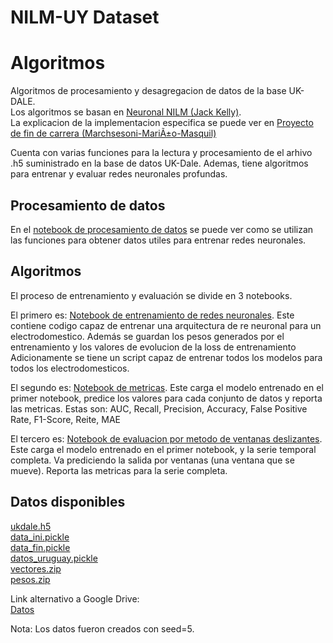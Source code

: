 # NILM-UY Dataset




# Algoritmos
Algoritmos de procesamiento y desagregacion de datos de la base UK-DALE.<br>
Los algoritmos se basan en [Neuronal NILM (Jack Kelly)](docs/neural_nilm.pdf). <br>
La explicacion de la implementacion especifica se puede ver en 
[Proyecto de fin de carrera (Marchsesoni-MariÃ±o-Masquil)](docs/MMM20.pdf)

Cuenta con varias funciones para la lectura y procesamiento de el arhivo .h5 suministrado en la base de datos UK-Dale.
Ademas, tiene algoritmos para entrenar y evaluar redes neuronales profundas.


## Procesamiento de datos
En el [notebook de procesamiento de datos](Generacion_X_y.ipynb) se puede ver como se utilizan las funciones para obtener datos utiles para entrenar redes neuronales.

## Algoritmos
El proceso de entrenamiento y evaluación se divide en 3 notebooks.

El primero es: [Notebook de entrenamiento de redes neuronales](EntrenamientoRedesNeuronales.ipynb). Este contiene codigo capaz de entrenar una arquitectura
de re neuronal para un electrodomestico. Además se guardan los pesos generados por el entrenamiento y los valores de evolucion de la loss de entrenamiento
Adicionamente se tiene un script capaz de  entrenar todos los modelos para todos los electrodomesticos.

El segundo es: [Notebook de metricas](MetricasRedesNeuronales.ipynb). Este carga el modelo entrenado en el primer notebook, predice los valores para cada conjunto de datos
y reporta las metricas. Estas son: AUC, Recall, Precision, Accuracy, False Positive Rate, F1-Score, Reite, MAE

El tercero es: [Notebook de evaluacion por metodo de ventanas deslizantes](VentanasDeslizantes.ipynb). Este carga el modelo entrenado en el primer notebook,
y la serie temporal completa. Va prediciendo la salida por ventanas (una ventana que se mueve). Reporta las metricas para la serie completa.

## Datos disponibles
[ukdale.h5](https://data.ukedc.rl.ac.uk/browse/edc/efficiency/residential/EnergyConsumption/Domestic/UK-DALE-2017/UK-DALE-FULL-disaggregated/ukdale.h5.zip)
<br>[data_ini.pickle](https://iie.fing.edu.uy/~cmarino/NILM/datos_ini.pickle)
<br>[data_fin.pickle](https://iie.fing.edu.uy/~cmarino/NILM/datos_fin.pickle)
<br>[datos_uruguay.pickle](https://iie.fing.edu.uy/~cmarino/NILM/datos_uruguay.pickle)
<br>[vectores.zip](https://iie.fing.edu.uy/~cmarino/NILM/vectores.zip)
<br>[pesos.zip](https://iie.fing.edu.uy/~cmarino/NILM/pesos.zip)

Link alternativo a Google Drive:<br>
[Datos](https://drive.google.com/drive/folders/1AOkR5vRICbf8NUeMc40w3UYwXxuqjnr-?usp=sharing) 

Nota: Los datos fueron creados con seed=5.
